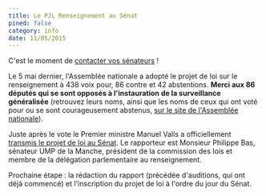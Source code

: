 ```yaml
---
title: Le PJL Renseignement au Sénat
pined: false
category: info
date: 11/05/2015
---
```


C'est le moment de [contacter vos sénateurs](http://www.senat.fr/elus.html) !

Le 5 mai dernier, l'Assemblée nationale a adopté le projet de loi sur le renseignement à 438 voix pour, 86 contre et 42 abstentions. **Merci aux 86 députés qui se sont opposés à l'instauration de la surveillance généralisée** (retrouvez leurs noms, ainsi que les noms de ceux qui ont voté pour ou se sont courageusement abstenus, [sur le site de l'Assemblée nationale](http://www2.assemblee-nationale.fr/scrutins/detail/%28legislature%29/14/%28num%29/1109)).

Juste après le vote le Premier ministre Manuel Valls a officiellement [transmis le projet de loi au Sénat](http://www.senat.fr/dossier-legislatif/pjl14-424.html). Le rapporteur est Monsieur Philippe Bas, sénateur UMP de la Manche, président de la commission des lois et membre de la délégation parlementaire au renseignement.

Prochaine étape : la rédaction du rapport (précédée d'auditions, qui ont déjà commencé) et l'inscription du projet de loi à l'ordre du jour du Sénat.